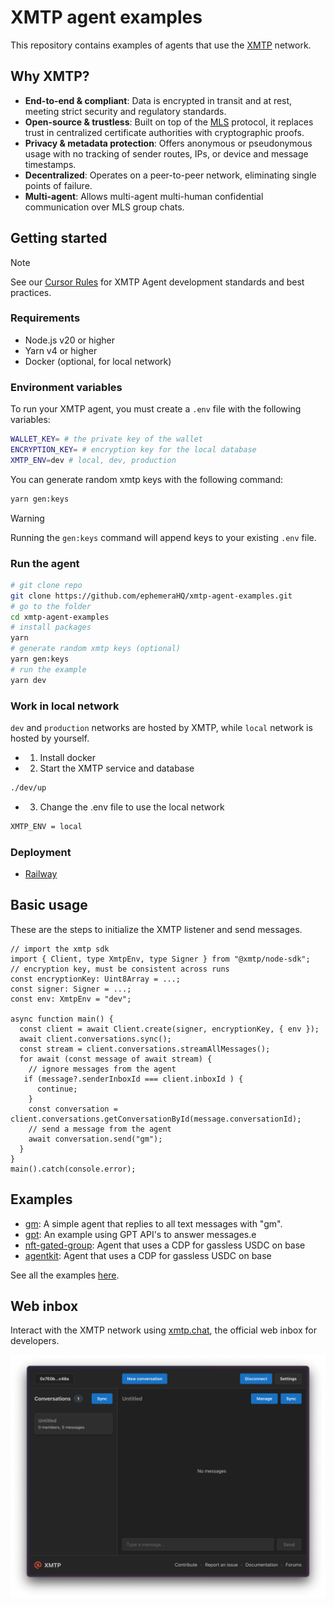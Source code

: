 # XMTP agent examples

This repository contains examples of agents that use the [XMTP](https://docs.xmtp.org/) network.

## Why XMTP?

- **End-to-end & compliant**: Data is encrypted in transit and at rest, meeting strict security and regulatory standards.
- **Open-source & trustless**: Built on top of the [MLS](https://messaginglayersecurity.rocks/) protocol, it replaces trust in centralized certificate authorities with cryptographic proofs.
- **Privacy & metadata protection**: Offers anonymous or pseudonymous usage with no tracking of sender routes, IPs, or device and message timestamps.
- **Decentralized**: Operates on a peer-to-peer network, eliminating single points of failure.
- **Multi-agent**: Allows multi-agent multi-human confidential communication over MLS group chats.

## Getting started

> [!NOTE]
> See our [Cursor Rules](/.cursor/README.md) for XMTP Agent development standards and best practices.

### Requirements

- Node.js v20 or higher
- Yarn v4 or higher
- Docker (optional, for local network)

### Environment variables

To run your XMTP agent, you must create a `.env` file with the following variables:

```bash
WALLET_KEY= # the private key of the wallet
ENCRYPTION_KEY= # encryption key for the local database
XMTP_ENV=dev # local, dev, production
```

You can generate random xmtp keys with the following command:

```bash
yarn gen:keys
```

> [!WARNING]
> Running the `gen:keys` command will append keys to your existing `.env` file.

### Run the agent

```bash
# git clone repo
git clone https://github.com/ephemeraHQ/xmtp-agent-examples.git
# go to the folder
cd xmtp-agent-examples
# install packages
yarn
# generate random xmtp keys (optional)
yarn gen:keys
# run the example
yarn dev
```

### Work in local network

`dev` and `production` networks are hosted by XMTP, while `local` network is hosted by yourself.

- 1. Install docker
- 2. Start the XMTP service and database

```bash
./dev/up
```

- 3. Change the .env file to use the local network

```bash
XMTP_ENV = local
```

### Deployment

- [Railway](/guides/RAILWAY.md)

## Basic usage

These are the steps to initialize the XMTP listener and send messages.

```tsx
// import the xmtp sdk
import { Client, type XmtpEnv, type Signer } from "@xmtp/node-sdk";
// encryption key, must be consistent across runs
const encryptionKey: Uint8Array = ...;
const signer: Signer = ...;
const env: XmtpEnv = "dev";

async function main() {
  const client = await Client.create(signer, encryptionKey, { env });
  await client.conversations.sync();
  const stream = client.conversations.streamAllMessages();
  for await (const message of await stream) {
    // ignore messages from the agent
   if (message?.senderInboxId === client.inboxId ) {
      continue;
    }
    const conversation = client.conversations.getConversationById(message.conversationId);
    // send a message from the agent
    await conversation.send("gm");
  }
}
main().catch(console.error);
```

## Examples

- [gm](/examples/xmtp-gm/): A simple agent that replies to all text messages with "gm".
- [gpt](/examples/xmtp-gpt/): An example using GPT API's to answer messages.e
- [nft-gated-group](/examples/xmtp-nft-gated-group/): Agent that uses a CDP for gassless USDC on base
- [agentkit](/examples/xmtp-coinbase-agentkit/): Agent that uses a CDP for gassless USDC on base

See all the examples [here](/examples).

## Web inbox

Interact with the XMTP network using [xmtp.chat](https://xmtp.chat), the official web inbox for developers.

![](/media/chat.png)

